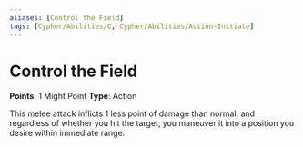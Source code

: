 ```yaml
---
aliases: [Control the Field]
tags: [Cypher/Abilities/C, Cypher/Abilities/Action-Initiate]
---
```


# Control the Field

**Points**: 1 Might Point
**Type**: Action

This melee attack inflicts 1 less point of damage than normal, and regardless of whether you hit the target, you maneuver it into a position you desire within immediate range.
